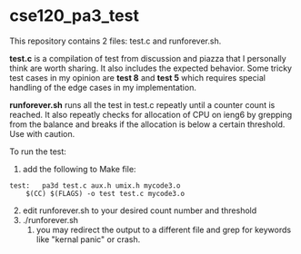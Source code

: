 # cse120_pa3_test

This repository contains 2 files: test.c and runforever.sh.

**test.c** is a compilation of test from discussion and piazza that I personally think are worth sharing. It also includes the expected behavior. Some tricky test cases in my opinion are **test 8** and **test 5** which requires special handling of the edge cases in my implementation.

**runforever.sh** runs all the test in test.c repeatly until a counter count is reached. It also repeatly checks for allocation of CPU on ieng6 by grepping from the balance and breaks if the allocation is below a certain threshold. Use with caution. 

To run the test:

1. add the following to Make file:
```
test:	pa3d test.c aux.h umix.h mycode3.o
	$(CC) $(FLAGS) -o test test.c mycode3.o
```
2. edit runforever.sh to your desired count number and threshold
3. ./runforever.sh  
   1. you may redirect the output to a different file and grep for keywords like "kernal panic" or crash.
